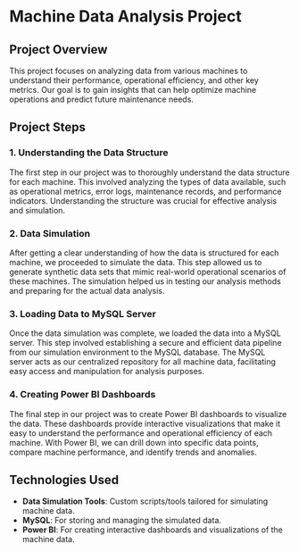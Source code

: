 # Machine Data Analysis Project

## Project Overview

This project focuses on analyzing data from various machines to understand their performance, operational efficiency, and other key metrics. Our goal is to gain insights that can help optimize machine operations and predict future maintenance needs.

## Project Steps

### 1. Understanding the Data Structure

The first step in our project was to thoroughly understand the data structure for each machine. This involved analyzing the types of data available, such as operational metrics, error logs, maintenance records, and performance indicators. Understanding the structure was crucial for effective analysis and simulation.

### 2. Data Simulation

After getting a clear understanding of how the data is structured for each machine, we proceeded to simulate the data. This step allowed us to generate synthetic data sets that mimic real-world operational scenarios of these machines. The simulation helped us in testing our analysis methods and preparing for the actual data analysis.

### 3. Loading Data to MySQL Server

Once the data simulation was complete, we loaded the data into a MySQL server. This step involved establishing a secure and efficient data pipeline from our simulation environment to the MySQL database. The MySQL server acts as our centralized repository for all machine data, facilitating easy access and manipulation for analysis purposes.

### 4. Creating Power BI Dashboards

The final step in our project was to create Power BI dashboards to visualize the data. These dashboards provide interactive visualizations that make it easy to understand the performance and operational efficiency of each machine. With Power BI, we can drill down into specific data points, compare machine performance, and identify trends and anomalies.

## Technologies Used

- **Data Simulation Tools**: Custom scripts/tools tailored for simulating machine data.
- **MySQL**: For storing and managing the simulated data.
- **Power BI**: For creating interactive dashboards and visualizations of the machine data.
